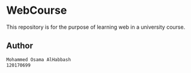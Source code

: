 # WebCourse
This repository is for the purpose of learning web in a university course.

## Author
```bash
Mohammed Osama AlHabbash
120170699
```
